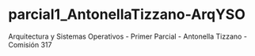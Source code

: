 # parcial1_AntonellaTizzano-ArqYSO
Arquitectura y Sistemas Operativos - Primer Parcial - Antonella Tizzano - Comisión 317
